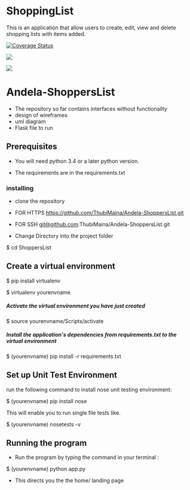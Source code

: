 # ShoppingList
This is an application that allow users to create, edit, view and delete shopping lists with items added.

[![Coverage Status](https://coveralls.io/repos/github/ThubiMaina/Andela-ShoppersList/badge.svg?branch=master)](https://coveralls.io/github/ThubiMaina/Andela-ShoppersList?branch=master)

<a href="https://codeclimate.com/github/codeclimate/codeclimate"><img src="https://codeclimate.com/github/codeclimate/codeclimate/badges/gpa.svg" /></a>

<a href="https://codeclimate.com/github/codeclimate/codeclimate/coverage"><img src="https://codeclimate.com/github/codeclimate/codeclimate/badges/coverage.svg" /></a>

# Andela-ShoppersList

- The repository so far contains interfaces without functionality
- design of wireframes
- uml diagram
- Flask file to run

## Prerequisites

- You will need python 3.4 or a later python version.

- The requirements are in the requirements.txt

### installing

- clone the repository

- FOR HTTPS https://github.com/ThubiMaina/Andela-ShoppersList.git

- FOR SSH git@github.com:ThubiMaina/Andela-ShoppersList.git

- Change Directory into the project folder

$ cd ShoppersList

## Create a virtual environment 

$ pip install virtualenv

$ virtualenv yourenvname

##### Activate the virtual environment you have just created

$ source yourenvname/Scripts/activate

##### Install the application's dependencies from requirements.txt to the virtual environment

$ (yourenvname) pip install -r requirements.txt

## Set up Unit Test Environment

run the following command to install nose unit testing environment:

$ (yourenvname) pip install nose

This will enable you to run single file tests like.

$ (yourenvname) nosetests -v

## Running the program

- Run the program by typing the command in your terminal :

$ (yourenvname) python app.py

- This directs you the the home/ landing page 



